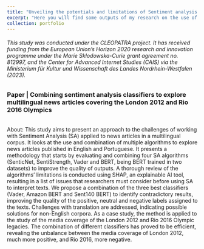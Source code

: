 ```yaml
---
title: "Unveiling the potentials and limitations of Sentiment analysis algorithms to study news media"
excerpt: "Here you will find some outputs of my research on the use of sentiment analysis algorithms to study news coverage of events.<br/><br/><img src='/images/newssent.jpg'>"
collection: portfolio
---
```

###### This study was conducted under the CLEOPATRA project. It has received funding from the European Union’s Horizon 2020 research and innovation programme under the Marie Skłodowska-Curie grant agreement no. 812997, and the Center for Advanced Internet Studies (CAIS) via the Ministerium für Kultur und Wissenschaft des Landes Nordrhein-Westfalen (2023).

### Paper | Combining sentiment analysis classifiers to explore multilingual news articles covering the London 2012 and Rio 2016 Olympics 
<br/>
About: This study aims to present an approach to the challenges of working with Sentiment Analysis (SA) applied to news articles in a multilingual corpus. It looks at the use and combination of multiple algorithms to explore news articles published in English and Portuguese. It presents a methodology that starts by evaluating and combining four SA algorithms (SenticNet, SentiStrength, Vader and BERT, being BERT trained in two datasets) to improve the quality of outputs. A thorough review of the algorithms’ limitations is conducted using SHAP, an explainable AI tool, resulting in a list of issues that researchers must consider before using SA to interpret texts. We propose a combination of the three best classifiers (Vader, Amazon BERT and Sent140 BERT) to identify contradictory results, improving the quality of the positive, neutral and negative labels assigned to the texts. Challenges with translation are addressed, indicating possible solutions for non-English corpora. As a case study, the method is applied to the study of the media coverage of the London 2012 and Rio 2016 Olympic legacies. The combination of different classifiers has proved to be efficient, revealing the unbalance between the media coverage of London 2012, much more positive, and Rio 2016, more negative.
<br/>

<object data="https://caiocmello.github.io/files/paper_sentiment.pdf" width="1000" height="1000" type='application/pdf'></object>

